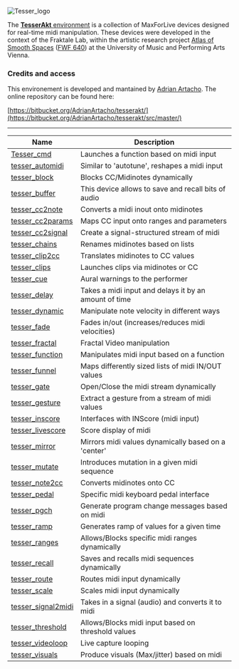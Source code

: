 ![Tesser_logo](https://docs.google.com/drawings/d/e/2PACX-1vT26NziYMaLrGHlvNspiJ9dOjXR6hZyVxrGwfkgV1MwvMTWtAWh5ZUqMsit5gSllXemcGajjddqfqnc/pub?w=131&h=129)

The [**TesserAkt** environment](https://bitbucket.org/AdrianArtacho/tesserakt/src/master/) is a collection of MaxForLive devices designed for real-time midi manipulation. These devices were developed in the context of the Fraktale Lab, within the artistic research project [Atlas of Smooth Spaces](https://www.the-smooth.space/) ([FWF 640](https://pf.fwf.ac.at/de/wissenschaft-konkret/project-finder/51560)) at the University of Music and Performing Arts Vienna.

### Credits and access

This environement is developed and mantained by [Adrian Artacho](https://bitbucket.org/AdrianArtacho/). The online repository can be found here:

[https://bitbucket.org/AdrianArtacho/tesserakt/](https://bitbucket.org/AdrianArtacho/tesserakt/src/master/)

---

| Name                                                                          | Description                                           |
| ----------------------------------------------------------------------------- | ----------------------------------------------------- |
| [Tesser_cmd](https://bitbucket.org/AdrianArtacho/tesser_cmd/)                 | Launches a function based on midi input               |
| [tesser_automidi](https://bitbucket.org/AdrianArtacho/tesser_automidi/)       | Similar to 'autotune', reshapes a midi input          |
| [tesser_block](https://bitbucket.org/AdrianArtacho/tesser_block/)             | Blocks CC/Midinotes dynamically                       |
| [tesser_buffer](https://bitbucket.org/AdrianArtacho/tesser_buffer/)           | This device allows to save and recall bits of audio   |
| [tesser_cc2note](https://bitbucket.org/AdrianArtacho/tesser_cc2note/)         | Converts a midi inout onto midinotes                  |
| [tesser_cc2params](https://bitbucket.org/AdrianArtacho/tesser_cc2params/)     | Maps CC input onto ranges and parameters              |
| [tesser_cc2signal](https://bitbucket.org/AdrianArtacho/tesser_cc2signal/)     | Create a signal-structured stream of midi             |
| [tesser_chains](https://bitbucket.org/AdrianArtacho/tesser_chains/)           | Renames midinotes based on lists                      |
| [tesser_clip2cc](https://bitbucket.org/AdrianArtacho/tesser_clip2cc/)         | Translates midinotes to CC values                     |
| [tesser_clips](https://bitbucket.org/AdrianArtacho/tesser_clips/)             | Launches clips via midinotes or CC                    |
| [tesser_cue](https://bitbucket.org/AdrianArtacho/tesser_cue/)                 | Aural warnings to the performer                       |
| [tesser_delay](https://bitbucket.org/AdrianArtacho/tesser_delay/)             | Takes a midi input and delays it by an amount of time |
| [tesser_dynamic](https://bitbucket.org/AdrianArtacho/tesser_dynamic/)         | Manipulate note velocity in different ways            |
| [tesser_fade](https://bitbucket.org/AdrianArtacho/tesser_fade/)               | Fades in/out (increases/reduces midi velocities)      |
| [tesser_fractal](https://bitbucket.org/AdrianArtacho/tesser_fractal/)         | Fractal Video manipulation                            |
| [tesser_function](https://bitbucket.org/AdrianArtacho/tesser_function/)       | Manipulates midi input based on a function            |
| [tesser_funnel](https://bitbucket.org/AdrianArtacho/tesser_funnel/)           | Maps differently sized lists of midi IN/OUT values    |
| [tesser_gate](https://bitbucket.org/AdrianArtacho/tesser_gate/)               | Open/Close the midi stream dynamically                |
| [tesser_gesture](https://bitbucket.org/AdrianArtacho/tesser_gesture/)         | Extract a gesture from a stream of midi values        |
| [tesser_inscore](https://bitbucket.org/AdrianArtacho/tesser_inscore/)         | Interfaces with INScore (midi input)                  |
| [tesser_livescore](https://bitbucket.org/AdrianArtacho/tesser_livescore/)     | Score display of midi                                 |
| [tesser_mirror](https://bitbucket.org/AdrianArtacho/tesser_mirror/)           | Mirrors midi values dynamically based on a 'center'   |
| [tesser_mutate](https://bitbucket.org/AdrianArtacho/tesser_mutate/)           | Introduces mutation in a given midi sequence          |
| [tesser_note2cc](https://bitbucket.org/AdrianArtacho/tesser_note2cc/)         | Converts midinotes onto CC                            |
| [tesser_pedal](https://bitbucket.org/AdrianArtacho/tesser_pedal/)             | Specific midi keyboard pedal interface                |
| [tesser_pgch](https://bitbucket.org/AdrianArtacho/tesser_pgch/)               | Generate program change messages based on midi        |
| [tesser_ramp](https://bitbucket.org/AdrianArtacho/tesser_ramp/)               | Generates ramp of values for a given time             |
| [tesser_ranges](https://bitbucket.org/AdrianArtacho/tesser_ranges/)           | Allows/Blocks specific midi ranges dynamically        |
| [tesser_recall](https://bitbucket.org/AdrianArtacho/tesser_recall/)           | Saves and recalls midi sequences dynamically          |
| [tesser_route](https://bitbucket.org/AdrianArtacho/tesser_route/)             | Routes midi input dynamically                         |
| [tesser_scale](https://bitbucket.org/AdrianArtacho/tesser_scale/)             | Scales midi input dynamically                         |
| [tesser_signal2midi](https://bitbucket.org/AdrianArtacho/tesser_signal2midi/) | Takes in a signal (audio) and converts it to midi     |
| [tesser_threshold](https://bitbucket.org/AdrianArtacho/tesser_threshold/)     | Allows/Blocks midi input based on threshold values    |
| [tesser_videoloop](https://bitbucket.org/AdrianArtacho/tesser_videoloop/)     | Live capture looping                                  |
| [tesser_visuals](https://bitbucket.org/AdrianArtacho/tesser_visuals/)         | Produce visuals (Max/jitter) based on midi            |
